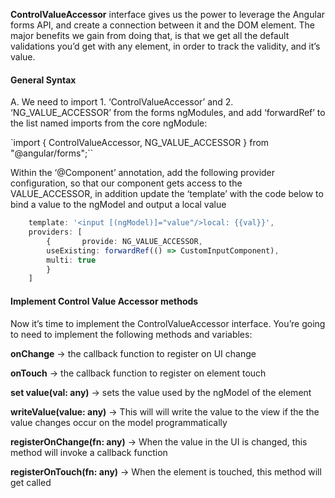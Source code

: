 **ControlValueAccessor** interface gives us the power to leverage the Angular forms API, and create a connection between it and the DOM element. The major benefits we gain from doing that, is that we get all the default validations you’d get with any element, in order to track the validity, and it’s value.

#### General Syntax

A. We need to import 1. ‘ControlValueAccessor’ and 2. ‘NG_VALUE_ACCESSOR’ from the forms ngModules, and add ‘forwardRef’ to the list named imports from the core ngModule:

`import { ControlValueAccessor, NG_VALUE_ACCESSOR } from "@angular/forms";``

Within the ‘@Component’ annotation, add the following provider configuration, so that our component gets access to the VALUE_ACCESSOR, in addition update the ‘template’ with the code below to bind a value to the ngModel and output a local value

```ts
    template: '<input [(ngModel)]="value"/>local: {{val}}',
    providers: [
        {       provide: NG_VALUE_ACCESSOR,
        useExisting: forwardRef(() => CustomInputComponent),
        multi: true
        }
    ]
```

#### Implement Control Value Accessor methods

Now it’s time to implement the ControlValueAccessor interface.
You’re going to need to implement the following methods and variables:

**onChange** → the callback function to register on UI change

**onTouch** → the callback function to register on element touch

**set value(val: any)** → sets the value used by the ngModel of the element

**writeValue(value: any)** → This will will write the value to the view if the the value changes occur on the model programmatically

**registerOnChange(fn: any)** → When the value in the UI is changed, this method will invoke a callback function

**registerOnTouch(fn: any)** → When the element is touched, this method will get called
